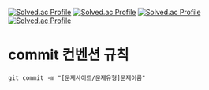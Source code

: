 [![Solved.ac Profile](http://mazassumnida.wtf/api/v2/generate_badge?boj=suby00)](https://solved.ac/suby00/)
[![Solved.ac Profile](http://mazassumnida.wtf/api/v2/generate_badge?boj=suby00)](https://solved.ac/suby00/)
[![Solved.ac Profile](http://mazassumnida.wtf/api/v2/generate_badge?boj=suby00)](https://solved.ac/suby00/)
[![Solved.ac Profile](http://mazassumnida.wtf/api/v2/generate_badge?boj=suby00)](https://solved.ac/suby00/)

# commit 컨벤션 규칙

```aidl
git commit -m "[문제사이트/문제유형]문제이름"
```
